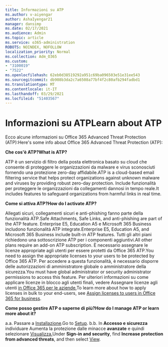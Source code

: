 ```yaml
---
title: Informazioni su ATP
ms.author: v-aiyengar
author: AshaIyengar21
manager: dansimp
ms.date: 02/17/2021
ms.audience: Admin
ms.topic: article
ms.service: o365-administration
ROBOTS: NOINDEX, NOFOLLOW
localization_priority: Normal
ms.collection: Adm_O365
ms.custom:
- "3100019"
- "7522"
ms.openlocfilehash: 62eb0d38519292a951c69ba096503e51e31ee543
ms.sourcegitcommit: db908b3da2c7a6508a77bf4f2c80afb294fadbd1
ms.translationtype: MT
ms.contentlocale: it-IT
ms.lasthandoff: 03/29/2021
ms.locfileid: "51403567"
---
```

# <a name="learn-about-atp"></a><span data-ttu-id="f02b9-102">Informazioni su ATP</span><span class="sxs-lookup"><span data-stu-id="f02b9-102">Learn about ATP</span></span>

<span data-ttu-id="f02b9-103">Ecco alcune informazioni su Office 365 Advanced Threat Protection (ATP):</span><span class="sxs-lookup"><span data-stu-id="f02b9-103">Here's some info about Office 365 Advanced Threat Protection (ATP):</span></span>

<span data-ttu-id="f02b9-104">**Che cos'è ATP?**</span><span class="sxs-lookup"><span data-stu-id="f02b9-104">**What is ATP?**</span></span>

<span data-ttu-id="f02b9-105">ATP è un servizio di filtro della posta elettronica basato su cloud che consente di proteggere le organizzazioni da malware e virus sconosciuti fornendo una protezione zero-day affidabile.</span><span class="sxs-lookup"><span data-stu-id="f02b9-105">ATP is a cloud-based email filtering service that helps protect organizations against unknown malware and viruses by providing robust zero-day protection.</span></span> <span data-ttu-id="f02b9-106">Include funzionalità per proteggere le organizzazioni da collegamenti dannosi in tempo reale.</span><span class="sxs-lookup"><span data-stu-id="f02b9-106">It includes features to safeguard organizations from harmful links in real time.</span></span>

<span data-ttu-id="f02b9-107">**Come si attiva ATP?**</span><span class="sxs-lookup"><span data-stu-id="f02b9-107">**How do I activate ATP?**</span></span>

<span data-ttu-id="f02b9-108">Allegati sicuri, collegamenti sicuri e anti-phishing fanno parte della funzionalità ATP.</span><span class="sxs-lookup"><span data-stu-id="f02b9-108">Safe Attachments, Safe Links, and anti-phishing are part of the ATP feature.</span></span> <span data-ttu-id="f02b9-109">Enterprise E5, Education A5 e Microsoft 365 Business includono funzionalità ATP integrate.</span><span class="sxs-lookup"><span data-stu-id="f02b9-109">Enterprise E5, Education A5, and Microsoft 365 Business include built-in ATP features.</span></span> <span data-ttu-id="f02b9-110">Tutti gli altri piani richiedono una sottoscrizione ATP per i componenti aggiuntivi.</span><span class="sxs-lookup"><span data-stu-id="f02b9-110">All other plans require an add-on ATP subscription.</span></span> <span data-ttu-id="f02b9-111">È necessario assegnare le licenze appropriate agli utenti per essere protetti da Office 365 ATP.</span><span class="sxs-lookup"><span data-stu-id="f02b9-111">You need to assign the appropriate licenses to your users to be protected by Office 365 ATP.</span></span> <span data-ttu-id="f02b9-112">Per accedere a questa funzionalità, è necessario disporre delle autorizzazioni di amministratore globale o amministratore della sicurezza.</span><span class="sxs-lookup"><span data-stu-id="f02b9-112">You must have global administrator or security administrator permissions to access this feature.</span></span> <span data-ttu-id="f02b9-113">Per ulteriori informazioni su come applicare licenze in blocco agli utenti finali, vedere Assegnare licenze agli utenti [in Office 365 per le aziende.](https://go.microsoft.com/fwlink/?linkid=2093435)</span><span class="sxs-lookup"><span data-stu-id="f02b9-113">To learn more about how to apply licenses in bulk to your end-users, see [Assign licenses to users in Office 365 for business](https://go.microsoft.com/fwlink/?linkid=2093435).</span></span>

<span data-ttu-id="f02b9-114">**Come posso gestire ATP o saperne di più?**</span><span class="sxs-lookup"><span data-stu-id="f02b9-114">**How do I manage ATP or learn more about it?**</span></span>

<span data-ttu-id="f02b9-115">a.</span><span class="sxs-lookup"><span data-stu-id="f02b9-115">a.</span></span> <span data-ttu-id="f02b9-116">Passare a [Installazione](https://go.microsoft.com/fwlink/p/?linkid=2075721).</span><span class="sxs-lookup"><span data-stu-id="f02b9-116">Go to [Setup](https://go.microsoft.com/fwlink/p/?linkid=2075721).</span></span>
<span data-ttu-id="f02b9-117">b.</span><span class="sxs-lookup"><span data-stu-id="f02b9-117">b.</span></span> <span data-ttu-id="f02b9-118">In **Accesso e sicurezza** individuare Aumenta la protezione dalle minacce **avanzate** e quindi selezionare [Visualizza.](https://go.microsoft.com/fwlink/?linkid=2109302)</span><span class="sxs-lookup"><span data-stu-id="f02b9-118">Under **Sign-in and security**, find **Increase protection from advanced threats**, and then select [View](https://go.microsoft.com/fwlink/?linkid=2109302).</span></span>
